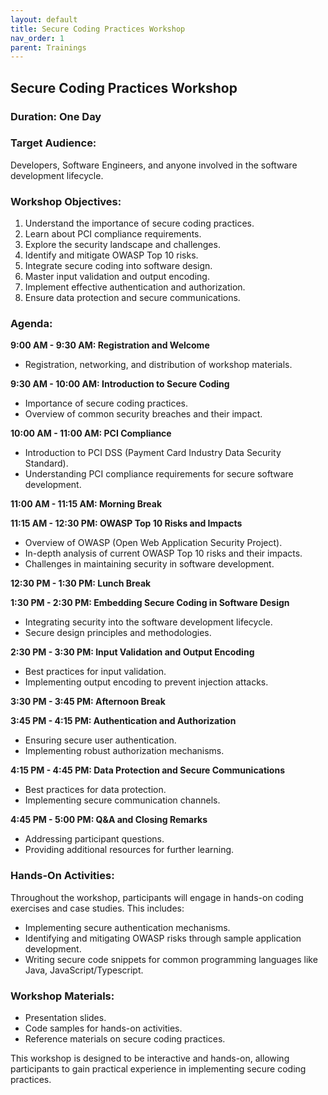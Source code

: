 ```yaml
---
layout: default
title: Secure Coding Practices Workshop
nav_order: 1
parent: Trainings
---
```



## Secure Coding Practices Workshop

### Duration: One Day

### Target Audience:
Developers, Software Engineers, and anyone involved in the software development lifecycle.

### Workshop Objectives:
1. Understand the importance of secure coding practices.
2. Learn about PCI compliance requirements.
3. Explore the security landscape and challenges.
4. Identify and mitigate OWASP Top 10 risks.
5. Integrate secure coding into software design.
6. Master input validation and output encoding.
7. Implement effective authentication and authorization.
8. Ensure data protection and secure communications.

### Agenda:

**9:00 AM - 9:30 AM: Registration and Welcome**
- Registration, networking, and distribution of workshop materials.

**9:30 AM - 10:00 AM: Introduction to Secure Coding**
- Importance of secure coding practices.
- Overview of common security breaches and their impact.

**10:00 AM - 11:00 AM: PCI Compliance**
- Introduction to PCI DSS (Payment Card Industry Data Security Standard).
- Understanding PCI compliance requirements for secure software development.

**11:00 AM - 11:15 AM: Morning Break**

**11:15 AM - 12:30 PM: OWASP Top 10 Risks and Impacts**
- Overview of OWASP (Open Web Application Security Project).
- In-depth analysis of current OWASP Top 10 risks and their impacts.
- Challenges in maintaining security in software development.

**12:30 PM - 1:30 PM: Lunch Break**


**1:30 PM - 2:30 PM: Embedding Secure Coding in Software Design**
- Integrating security into the software development lifecycle.
- Secure design principles and methodologies.

**2:30 PM - 3:30 PM: Input Validation and Output Encoding**
- Best practices for input validation.
- Implementing output encoding to prevent injection attacks.

**3:30 PM - 3:45 PM: Afternoon Break**


**3:45 PM - 4:15 PM: Authentication and Authorization**
- Ensuring secure user authentication.
- Implementing robust authorization mechanisms.

**4:15 PM - 4:45 PM: Data Protection and Secure Communications**
- Best practices for data protection.
- Implementing secure communication channels.

**4:45 PM - 5:00 PM: Q&A and Closing Remarks**
- Addressing participant questions.
- Providing additional resources for further learning.

### Hands-On Activities:
Throughout the workshop, participants will engage in hands-on coding exercises and case studies. This includes:

- Implementing secure authentication mechanisms.
- Identifying and mitigating OWASP risks through sample application development.
- Writing secure code snippets for common programming languages like Java, JavaScript/Typescript.

### Workshop Materials:
- Presentation slides.
- Code samples for hands-on activities.
- Reference materials on secure coding practices.


This workshop is designed to be interactive and hands-on, allowing participants to gain practical experience in implementing secure coding practices.